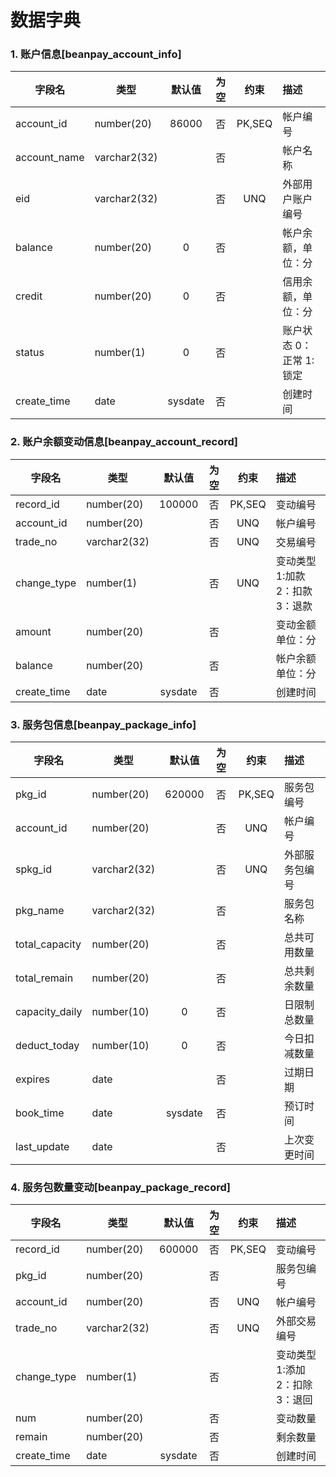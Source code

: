 # 数据字典

### 1. 账户信息[beanpay_account_info]

| 字段名       | 类型         | 默认值  | 为空  |  约束  | 描述                    |
| ------------ | ------------ | :-----: | :---: | :----: | :---------------------- |
| account_id   | number(20)   |  86000  |  否   | PK,SEQ | 帐户编号                |
| account_name | varchar2(32) |         |  否   |        | 帐户名称                |
| eid          | varchar2(32) |         |  否   |  UNQ   | 外部用户账户编号        |
| balance      | number(20)   |    0    |  否   |        | 帐户余额，单位：分      |
| credit       | number(20)   |    0    |  否   |        | 信用余额，单位：分      |
| status       | number(1)    |    0    |  否   |        | 账户状态 0：正常 1:锁定 |
| create_time  | date         | sysdate |  否   |        | 创建时间                |

### 2. 账户余额变动信息[beanpay_account_record]

| 字段名      | 类型         | 默认值  | 为空  |  约束  | 描述                            |
| ----------- | ------------ | :-----: | :---: | :----: | :------------------------------ |
| record_id   | number(20)   | 100000  |  否   | PK,SEQ | 变动编号                        |
| account_id  | number(20)   |         |  否   |  UNQ   | 帐户编号                        |
| trade_no    | varchar2(32) |         |  否   |  UNQ   | 交易编号                        |
| change_type | number(1)    |         |  否   |  UNQ   | 变动类型 1:加款 2：扣款 3：退款 |
| amount      | number(20)   |         |  否   |        | 变动金额 单位：分               |
| balance     | number(20)   |         |  否   |        | 帐户余额 单位：分               |
| create_time | date         | sysdate |  否   |        | 创建时间                        |

### 3. 服务包信息[beanpay_package_info]

| 字段名         | 类型         | 默认值  | 为空  |  约束  | 描述           |
| -------------- | ------------ | :-----: | :---: | :----: | :------------- |
| pkg_id         | number(20)   | 620000  |  否   | PK,SEQ | 服务包编号     |
| account_id     | number(20)   |         |  否   |  UNQ   | 帐户编号       |
| spkg_id        | varchar2(32) |         |  否   |  UNQ   | 外部服务包编号 |
| pkg_name       | varchar2(32) |         |  否   |        | 服务包名称     |
| total_capacity | number(20)   |         |  否   |        | 总共可用数量   |
| total_remain   | number(20)   |         |  否   |        | 总共剩余数量   |
| capacity_daily | number(10)   |    0    |  否   |        | 日限制总数量   |
| deduct_today   | number(10)   |    0    |  否   |        | 今日扣减数量   |
| expires        | date         |         |  否   |        | 过期日期       |
| book_time      | date         | sysdate |  否   |        | 预订时间       |
| last_update    | date         |         |  否   |        | 上次变更时间   |

### 4. 服务包数量变动[beanpay_package_record]

| 字段名      | 类型         | 默认值  | 为空  |  约束  | 描述                            |
| ----------- | ------------ | :-----: | :---: | :----: | :------------------------------ |
| record_id   | number(20)   | 600000  |  否   | PK,SEQ | 变动编号                        |
| pkg_id      | number(20)   |         |  否   |        | 服务包编号                      |
| account_id  | number(20)   |         |  否   |  UNQ   | 帐户编号                        |
| trade_no    | varchar2(32) |         |  否   |  UNQ   | 外部交易编号                    |
| change_type | number(1)    |         |  否   |        | 变动类型 1:添加 2：扣除 3：退回 |
| num         | number(20)   |         |  否   |        | 变动数量                        |
| remain      | number(20)   |         |  否   |        | 剩余数量                        |
| create_time | date         | sysdate |  否   |        | 创建时间                        |
